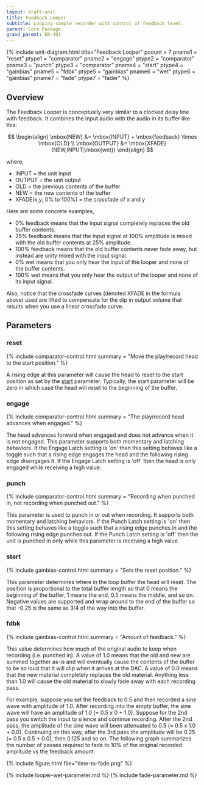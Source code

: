 ```yaml
---
layout: draft-unit
title: Feedback Looper
subtitle: Looping sample recorder with control of feedback level.
parent: Core Package
grand_parent: ER-301
---
```


{% include unit-diagram.html 
title="Feedback Looper"
pcount = 7
pname1 = "reset"
ptype1 = "comparator"
pname2 = "engage"
ptype2 = "comparator"
pname3 = "punch"
ptype3 = "comparator"
pname4 = "start"
ptype4 = "gainbias"
pname5 = "fdbk"
ptype5 = "gainbias"
pname6 = "wet"
ptype6 = "gainbias"
pname7 = "fade"
ptype7 = "fader"
%}

## Overview

The Feedback Looper is conceptually very similar to a clocked delay line with feedback.  It combines the input audio with the audio in its buffer like this:

$$
\begin{align}
\mbox{NEW} &= \mbox{INPUT} + \mbox{feedback} \times \mbox{OLD} \\
\mbox{OUTPUT} &= \mbox{XFADE}(NEW,INPUT;\mbox{wet})
\end{align}
$$

where,

* INPUT = the unit input
* OUTPUT = the unit output
* OLD = the previous contents of the buffer
* NEW = the new contents of the buffer
* XFADE(x,y; 0% to 100%) = the crossfade of x and y

Here are some concrete examples,
* 0% feedback means that the input signal completely replaces the old buffer contents.
* 25% feedback means that the input signal at 100% amplitude is mixed with the old buffer contents at 25% amplitude.
* 100% feedback means that the old buffer contents never fade away, but instead are unity mixed with the input signal.
* 0% wet means that you only hear the input of the looper and none of the buffer contents.
* 100% wet means that you only hear the output of the looper and none of its input signal. 

Also, notice that the crossfade curves (denoted XFADE in the formula above) used are lifted to compensate for the dip in output volume that results when you use a linear crossfade curve.

## Parameters

### reset
{% include comparator-control.html summary = "Move the play/record head to the start position." %}

A rising edge at this parameter will cause the head to reset to the start position as set by the [start](#start) parameter.  Typically, the start parameter will be zero in which case the head will reset to the beginning of the buffer.

### engage
{% include comparator-control.html summary = "The play/record head advances when engaged." %}

The head advances forward when engaged and does not advance when it is not engaged.  This parameter supports both momentary and latching behaviors.  If the Engage Latch setting is 'on' then this setting behaves like a toggle such that a rising edge engages the head and the following rising edge disengages it.  If the Engage Latch setting is 'off' then the head is only engaged while receiving a high value.

### punch
{% include comparator-control.html summary = "Recording when punched in, not recording when punched out." %}

This parameter is used to punch in or out when recording.  It supports both momentary and latching behaviors.  If the Punch Latch setting is 'on' then this setting behaves like a toggle such that a rising edge punches in and the following rising edge punches out.  If the Punch Latch setting is 'off' then the unit is punched in only while this parameter is receiving a high value.

### start
{% include gainbias-control.html summary = "Sets the reset position." %}

This parameter determines where in the loop buffer the head will reset.  The position is proportional to the total buffer length so that 0 means the beginning of the buffer, 1 means the end, 0.5 means the middle, and so on.  Negative values are supported and wrap around to the end of the buffer so that -0.25 is the same as 3/4 of the way into the buffer.

### fdbk
{% include gainbias-control.html summary = "Amount of feedback." %}

This value determines how much of the original audio to keep when recording (i.e. punched in).  A value of 1.0 means that the old and new are summed together as-is and will eventually cause the contents of the buffer to be so loud that it will clip when it arrives at the DAC.  A value of 0.0 means that the new material completely replaces the old material.  Anything less than 1.0 will cause the old material to slowly fade away with each recording pass.  

For example, suppose you set the feedback to 0.5 and then recorded a sine wave with amplitude of 1.0.  After recording into the empty buffer, the sine wave will have an amplitude of 1.0 (= 0.5 x 0 + 1.0).  Suppose for the 2nd pass you switch the input to silence and continue recording.  After the 2nd pass, the amplitude of the sine wave will been attenuated to 0.5 (= 0.5 x 1.0 + 0.0).  Continuing on this way, after the 3rd pass the amplitude will be 0.25 (= 0.5 x 0.5 + 0.0), then 0.125 and so on.  The following graph summarizes the number of passes required to fade to 10% of the original recorded amplitude vs the feedback amount:

{% include figure.html 
file="time-to-fade.png"
%}

{% include looper-wet-parameter.md %}
{% include fade-parameter.md %}

